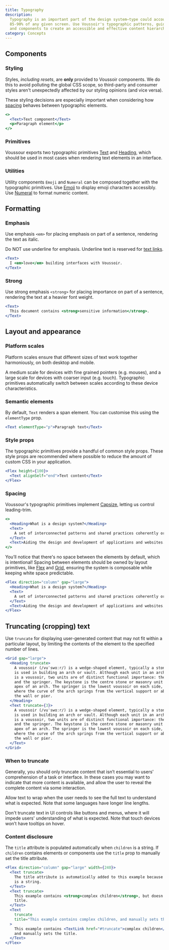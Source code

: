 ```yaml
---
title: Typography
description:
  Typography is an important part of the design system—type could account for
  85-90% of any given screen. Use Voussoir's typographic patterns, guidelines,
  and components to create an accessible and effective content hierarchy.
category: Concepts
---
```


## Components

### Styling

Styles, _including resets_, are **only** provided to Voussoir components. We do
this to avoid polluting the global CSS scope, so third-party and consumer styles
aren't unexpectedly affected by our styling opinions (and vice versa).

These styling decisions are especially important when considering how
[spacing](#spacing) behaves between typographic elements.

```jsx {% live=true %}
<>
  <Text>Text component</Text>
  <p>Paragraph element</p>
</>
```

### Primitives

Voussour exports two typographic primitives [Text](/package/typography/text) and
[Heading](/package/typography/heading), which should be used in most cases when
rendering text elements in an interface.

### Utilities

Utility components `Emoji` and `Numeral` can be composed together with the
typographic primitives. Use [Emoji](/package/typography/emoji) to display emoji
characters accessibly. Use [Numeral](/package/typography/numeral) to format
numeric content.

## Formatting

### Emphasis

Use emphasis `<em>` for placing emphasis on part of a sentence, rendering the
text as italic.

Do NOT use underline for emphasis. Underline text is reserved for
[text links](/package/link/text-link).

```jsx {% live=true %}
<Text>
  I <em>love</em> building interfaces with Voussoir.
</Text>
```

### Strong

Use strong emphasis `<strong>` for placing importance on part of a sentence,
rendering the text at a heavier font weight.

```jsx {% live=true %}
<Text>
  This document contains <strong>sensitive information</strong>.
</Text>
```

## Layout and appearance

### Platform scales

Platform scales ensure that different sizes of text work together harmoniously,
on both desktop and mobile.

A medium scale for devices with fine grained pointers (e.g. mouses), and a large
scale for devices with coarser input (e.g. touch). Typographic primitives
automatically switch between scales according to these device characteristics.

### Semantic elements

By default, `Text` renders a span element. You can customise this using the
`elementType` prop.

```jsx {% live=true %}
<Text elementType="p">Paragraph text</Text>
```

### Style props

The typographic primitives provide a handful of common style props. These style
props are recommended where possible to reduce the amount of custom CSS in your
application.

```jsx {% live=true %}
<Flex height={100}>
  <Text alignSelf="end">Text content</Text>
</Flex>
```

### Spacing

Voussour's typographic primitives implement
[Capsize](https://seek-oss.github.io/capsize/), letting us control leading-trim.

```jsx {% live=true %}
<>
  <Heading>What is a design system?</Heading>
  <Text>
    A set of interconnected patterns and shared practices coherently organised.
  </Text>
  <Text>Aiding the design and development of applications and websites.</Text>
</>
```

You’ll notice that there's no space between the elements by default, which is
intentional! Spacing between elements should be owned by layout primitives, like
[Flex](/package/layout/flex) and [Grid](/package/layout/grid), ensuring the
system is composable while keeping white space predictable.

```jsx {% live=true %}
<Flex direction="column" gap="large">
  <Heading>What is a design system?</Heading>
  <Text>
    A set of interconnected patterns and shared practices coherently organised.
  </Text>
  <Text>Aiding the design and development of applications and websites.</Text>
</Flex>
```

## Truncating (cropping) text

Use `truncate` for displaying user-generated content that may not fit within a
particular layout, by limiting the contents of the element to the specified
number of lines.

```jsx {% live=true %}
<Grid gap="large">
  <Heading truncate>
    A voussoir (/vuˈswɑːr/) is a wedge-shaped element, typically a stone, which
    is used in building an arch or vault. Although each unit in an arch or vault
    is a voussoir, two units are of distinct functional importance: the keystone
    and the springer. The keystone is the centre stone or masonry unit at the
    apex of an arch. The springer is the lowest voussoir on each side, located
    where the curve of the arch springs from the vertical support or abutment of
    the wall or pier.
  </Heading>
  <Text truncate={3}>
    A voussoir (/vuˈswɑːr/) is a wedge-shaped element, typically a stone, which
    is used in building an arch or vault. Although each unit in an arch or vault
    is a voussoir, two units are of distinct functional importance: the keystone
    and the springer. The keystone is the centre stone or masonry unit at the
    apex of an arch. The springer is the lowest voussoir on each side, located
    where the curve of the arch springs from the vertical support or abutment of
    the wall or pier.
  </Text>
</Grid>
```

### When to truncate

Generally, you should only truncate content that isn’t essential to users'
comprehension of a task or interface. In these cases you may want to indicate
that more content is available, and allow the user to reveal the complete
content via some interaction.

Allow text to wrap when the user needs to see the full text to understand what
is expected. Note that some languages have longer line lengths.

Don't truncate text in UI controls like buttons and menus, where it will impede
users' understanding of what is expected. Note that touch devices won’t have
tooltips on hover.

### Content disclosure

The `title` attribute is populated automatically when `children` is a string. If
`children` contains elements or components use the `title` prop to manually set
the title attribute.

```jsx {% live=true %}
<Flex direction="column" gap="large" width={240}>
  <Text truncate>
    The title attribute is automatically added to this example because children
    is a string.
  </Text>
  <Text truncate>
    This example contains <strong>complex children</strong>, but doesn't set a
    title.
  </Text>
  <Text
    truncate
    title="This example contains complex children, and manually sets the title."
  >
    This example contains <TextLink href="#truncate">complex children</TextLink>,
    and manually sets the title.
  </Text>
</Flex>
```
